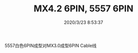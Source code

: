 ﻿---
layout: post 
title: MX4.2 6PIN, 5557 6PIN 
tags: 5557
categories: wire-harness
overview: 
series: 
part_number: KR12/06
thumb_img: static/202003/279-thumb-20200323165455.jpg
image: static/202003/279-20200323165455.jpg
date: 2020/3/23 8:53:37
---


5557白色6PIN成型对MX3.0成型6PIN Cable线

